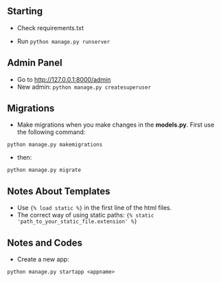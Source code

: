 ## Starting
- Check requirements.txt

- Run `python manage.py runserver`

## Admin Panel

- Go to http://127.0.0.1:8000/admin 
- New admin: `python manage.py createsuperuser`

## Migrations

- Make migrations when you make changes in the **models.py**. First use the following command: 

`python manage.py makemigrations`

- then:

`python manage.py migrate`

## Notes About Templates

- Use `{% load static %}` in the first line of the html files.
- The correct way of using static paths: `{% static 'path_to_your_static_file.extension' %}`

## Notes and Codes

- Create a new app:

`python manage.py startapp <appname>`






